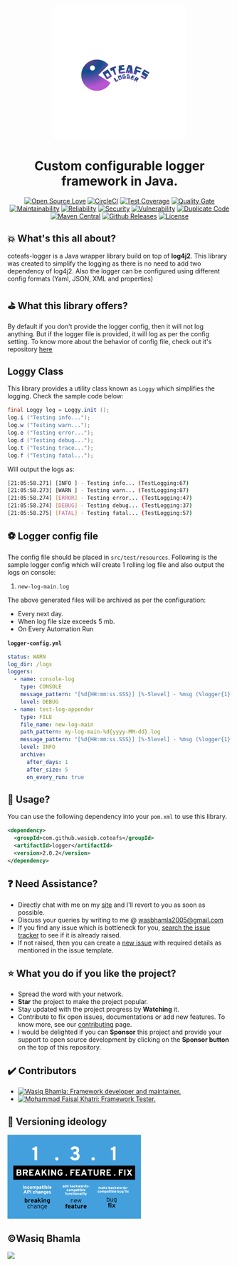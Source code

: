<p align="center">
  <a href="">
    <img src="assets/coteafs-logger-logo.png" width=300 padding=10 />
  </a>
</p>

<h1 align="center">Custom configurable logger framework in Java.</h1>

<div align="center">

[![Open Source Love](https://badges.frapsoft.com/os/v1/open-source.svg?v=103)][home]
[![CircleCI](https://circleci.com/gh/WasiqB/coteafs-logger.svg?style=svg)][circleci]
[![Test Coverage](https://sonarcloud.io/api/project_badges/measure?project=com.github.wasiqb.coteafs%3Alogger&metric=coverage)][coverage]
[![Quality Gate](https://sonarcloud.io/api/project_badges/measure?project=com.github.wasiqb.coteafs%3Alogger&metric=alert_status)](https://sonarcloud.io/dashboard?id=com.github.wasiqb.coteafs%3Alogger)
[![Maintainability](https://sonarcloud.io/api/project_badges/measure?project=com.github.wasiqb.coteafs%3Alogger&metric=sqale_rating)](https://sonarcloud.io/component_measures?id=com.github.wasiqb.coteafs%3Alogger&metric=Maintainability)
[![Reliability](https://sonarcloud.io/api/project_badges/measure?project=com.github.wasiqb.coteafs%3Alogger&metric=reliability_rating)](https://sonarcloud.io/component_measures?id=com.github.wasiqb.coteafs%3Alogger&metric=Reliability)
[![Security](https://sonarcloud.io/api/project_badges/measure?project=com.github.wasiqb.coteafs%3Alogger&metric=security_rating)](https://sonarcloud.io/component_measures?id=com.github.wasiqb.coteafs%3Alogger&metric=Security)
[![Vulnerability](https://sonarcloud.io/api/project_badges/measure?project=com.github.wasiqb.coteafs%3Alogger&metric=vulnerabilities)](https://sonarcloud.io/component_measures?id=com.github.wasiqb.coteafs%3Alogger&metric=new_vulnerabilities)
[![Duplicate Code](https://sonarcloud.io/api/project_badges/measure?project=com.github.wasiqb.coteafs%3Alogger&metric=duplicated_lines_density)](https://sonarcloud.io/component_measures?id=com.github.wasiqb.coteafs%3Alogger&metric=Duplications)
[![Maven Central](https://img.shields.io/maven-central/v/com.github.wasiqb.coteafs/logger.svg)][maven]
[![Github Releases](https://img.shields.io/github/downloads/WasiqB/coteafs-logger/total.svg)](https://github.com/WasiqB/coteafs-logger/releases)
[![License](https://img.shields.io/badge/License-Apache%202.0-blue.svg)](https://opensource.org/licenses/Apache-2.0)

</div>

## :boom: What's this all about?

coteafs-logger is a Java wrapper library build on top of **log4j2**. This library was created to simplify the logging as there is no need to add two dependency of log4j2. Also the logger can be configured using different config formats (Yaml, JSON, XML and properties)

## :golf: What this library offers?

By default if you don't provide the logger config, then it will not log anything. But if the logger file is provided, it will log as per the config setting. To know more about the behavior of config file, check out it's repository [here][configs]

## Loggy Class

This library provides a utility class known as `Loggy` which simplifies the logging. Check the sample code below:

```java
final Loggy log = Loggy.init ();
log.i ("Testing info...");
log.w ("Testing warn...");
log.e ("Testing error...");
log.d ("Testing debug...");
log.t ("Testing trace...");
log.f ("Testing fatal...");
```

Will output the logs as:

```bash
[21:05:58.271] [INFO ] - Testing info... (TestLogging:67)
[21:05:58.273] [WARN ] - Testing warn... (TestLogging:87)
[21:05:58.274] [ERROR] - Testing error... (TestLogging:47)
[21:05:58.274] [DEBUG] - Testing debug... (TestLogging:37)
[21:05:58.275] [FATAL] - Testing fatal... (TestLogging:57)
```

## :soccer: Logger config file

The config file should be placed in `src/test/resources`.
Following is the sample logger config which will create 1 rolling log file and also output the logs on console:

1. `new-log-main.log`

The above generated files will be archived as per the configuration:

- Every next day.
- When log file size exceeds 5 mb.
- On Every Automation Run

**`logger-config.yml`**

```yaml
status: WARN
log_dir: /logs
loggers:
  - name: console-log
    type: CONSOLE
    message_pattern: "[%d{HH:mm:ss.SSS}] [%-5level] - %msg (%logger{1}:%L) %throwable{short.message}%n"
    level: DEBUG
  - name: test-log-appender
    type: FILE
    file_name: new-log-main
    path_pattern: my-log-main-%d{yyyy-MM-dd}.log
    message_pattern: "[%d{HH:mm:ss.SSS}] [%-5level] - %msg (%logger{1}:%L) %throwable{short.message}%n"
    level: INFO
    archive:
      after_days: 1
      after_size: 5
      on_every_run: true
```

## :pushpin: Usage?

You can use the following dependency into your `pom.xml` to use this library.

```xml
<dependency>
  <groupId>com.github.wasiqb.coteafs</groupId>
  <artifactId>logger</artifactId>
  <version>2.0.2</version>
</dependency>
```

## :question: Need Assistance?

* Directly chat with me on my [site][] and I'll revert to you as soon as possible.
* Discuss your queries by writing to me @ wasbhamla2005@gmail.com
* If you find any issue which is bottleneck for you, [search the issue tracker][] to see if it is already raised.
* If not raised, then you can create a [new issue][] with required details as mentioned in the issue template.

## :star: What you do if you like the project?

* Spread the word with your network.
* **Star** the project to make the project popular.
* Stay updated with the project progress by **Watching** it.
* Contribute to fix open issues, documentations or add new features. To know more, see our [contributing][] page.
* I would be delighted if you can **Sponsor** this project and provide your support to open source development by clicking on the **Sponsor button** on the top of this repository.

## :heavy_check_mark: Contributors

<div>
  <ul>
    <li>
      <a href="https://github.com/WasiqB">
        <img alt="Wasiq Bhamla: Framework developer and maintainer." src="https://github.com/WasiqB.png" width=100 height=100 />
      </a>
    </li>
    <li>
      <a href="https://github.com/mfaisalkhatri">
        <img alt="Mohammad Faisal Khatri: Framework Tester." src="https://github.com/mfaisalkhatri.png" width=100 height=100 />
      </a>
    </li>
  </ul>
</div>

## :ticket: Versioning ideology

<p align="left">
  <a href="http://semver.org/">
    <img src="assets/semver.png" width=300 />
  </a>
</p>

## :copyright:Wasiq Bhamla

<p align="left">
  <a href="http://www.apache.org/licenses/LICENSE-2.0">
    <img src="http://www.apache.org/img/asf_logo.png" width=300 />
  </a>
</p>

[site]: https://wasiqb.github.io
[search the issue tracker]: https://github.com/WasiqB/coteafs-logger/issues?q=something
[new issue]: https://github.com/WasiqB/coteafs-logger/issues/new
[contributing]: .github/CONTRIBUTING.md
[configs]: https://github.com/WasiqB/coteafs-config
[home]: https://github.com/wasiqb/coteafs-logger
[circleci]: https://circleci.com/gh/WasiqB/coteafs-logger
[coverage]: https://sonarcloud.io/component_measures?id=com.github.wasiqb.coteafs%3Alogger&metric=Coverage
[maven]: https://maven-badges.herokuapp.com/maven-central/com.github.wasiqb.coteafs/logger
